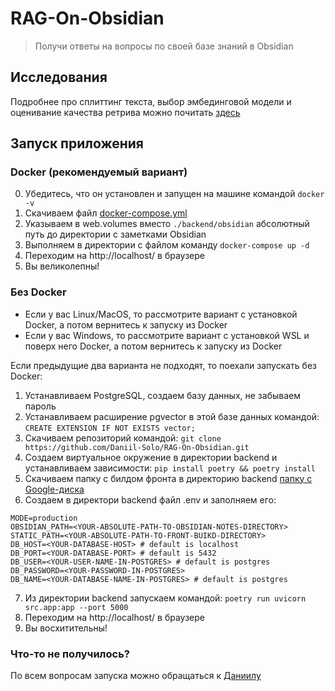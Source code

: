 # RAG-On-Obsidian
> Получи ответы на вопросы по своей базе знаний в Obsidian


## Исследования
Подробнее про сплиттинг текста, выбор эмбединговой модели и оценивание качества ретрива можно почитать [здесь](https://github.com/Daniil-Solo/RAG-On-Obsidian/blob/main/experiments/README.md)

## Запуск приложения

### Docker (рекомендуемый вариант)
0. Убедитесь, что он установлен и запущен на машине командой `docker -v`
1. Скачиваем файл [docker-compose.yml](https://raw.githubusercontent.com/Daniil-Solo/RAG-On-Obsidian/refs/heads/main/docker-compose.yml)
2. Указываем в web.volumes вместо `./backend/obsidian` абсолютный путь до директории с заметками Obsidian
3. Выполняем в директории с файлом команду `docker-compose up -d`
4. Переходим на http://localhost/ в браузере
3. Вы великолепны!

### Без Docker
- Если у вас Linux/MacOS, то рассмотрите вариант с установкой Docker, а потом вернитесь к запуску из Docker
- Если у вас Windows, то рассмотрите вариант с установкой WSL и поверх него Docker, а потом вернитесь к запуску из Docker

Если предыдущие два варианта не подходят, то поехали запускать без Docker:
1. Устанавливаем PostgreSQL, создаем базу данных, не забываем пароль
2. Устанавливаем расширение pgvector в этой базе данных командой: `CREATE EXTENSION IF NOT EXISTS vector;`
3. Скачиваем репозиторий командой: `git clone https://github.com/Daniil-Solo/RAG-On-Obsidian.git`
4. Создаем виртуальное окружение в директории backend и устанавливаем зависимости: `pip install poetry && poetry install`
5. Скачиваем папку с билдом фронта в директорию backend [папку с Google-диска](https://drive.google.com/drive/folders/13eJsjdyAk7QsPuFDU_Jwq0nZNWYhmWoo?usp=sharing)
6. Создаем в директори backend файл .env и заполняем его:
```env
MODE=production
OBSIDIAN_PATH=<YOUR-ABSOLUTE-PATH-TO-OBSIDIAN-NOTES-DIRECTORY>
STATIC_PATH=<YOUR-ABSOLUTE-PATH-TO-FRONT-BUIKD-DIRECTORY>
DB_HOST=<YOUR-DATABASE-HOST> # default is localhost
DB_PORT=<YOUR-DATABASE-PORT> # default is 5432
DB_USER=<YOUR-USER-NAME-IN-POSTGRES> # default is postgres
DB_PASSWORD=<YOUR-PASSWORD-IN-POSTGRES>
DB_NAME=<YOUR-DATABASE-NAME-IN-POSTGRES> # default is postgres
```
7. Из директории backend запускаем командой: `poetry run uvicorn src.app:app --port 5000`
8. Переходим на http://localhost/ в браузере
9. Вы восхитительны!

### Что-то не получилось?
По всем вопросам запуска можно обращаться к [Даниилу](https://t.me/daniilsolovjev)

